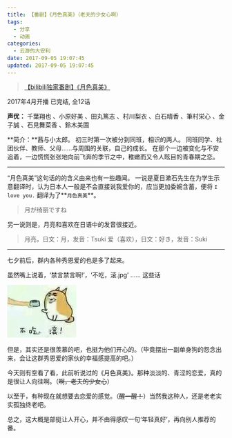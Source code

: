 ```yaml
---
title: 【番剧】《月色真美》（老夫的少女心啊）
tags:
  - 分享
  - 动画
categories:
  - 云游的大安利
date: 2017-09-05 19:07:45
updated: 2017-09-05 19:07:45
---
```


> [【bilibili独家番剧】《月色真美》](https://bangumi.bilibili.com/anime/5989)

2017年4月开播 已完结, 全12话

**声优：** 千葉翔也 、小原好美 、田丸篤志 、村川梨衣 、白石晴香 、筆村栄心 、金子誠 、石見舞菜香 、鈴木美園

**简介：**茜与小太郎。 初三时第一次被分到同班，相识的两人。 同班同学、社团伙伴、教师、父母……与周围的关联，自己的成长。 在那个一边被变化与不安追着，一边慌慌张张地向前飞奔的季节之中，稚嫩而又令人眩目的青春期之恋。

<!--more-->

---

“月色真美”这句话的的含义由来也有一些趣闻。
一说是夏目漱石先生在为学生示意翻译时，认为日本人一般是不会直接说我爱你的，应当更加委婉含蓄，便将 `I love you.` 翻译为了**`月色真美`**。

> 月が绮丽ですね

另一说则是，月亮和喜欢在日语中的发音很接近。

> 月亮，日文：月，发音：Tsuki
> 爱（喜欢），日文：好き，发音：Suki

---

七夕前后，群内各种秀恩爱的也是多了起来。

虽然嘴上说着，‘禁言禁言啊!’，‘不吃，滚.jpg’ …… 这些话

![不吃，滚.jpg](/images/meme/no-eat-gun.jpg)

但是，其实还是很羡慕的吧，也挺为他们开心的。（毕竟摆出一副单身狗的怨念出来，会让这群秀恩爱的家伙的幸福感提高的吧。）

今天则有空看了看，此前听说过的《月色真美》。那种淡淡的、青涩的恋爱，真的是很让人向往啊。（~~啊，老夫的少女心~~）

以至于，有种现在就想要去恋爱的感觉。（~~醒一醒！~~）当然我这种人，还是老老实实孤独终老吧。

总之，这大概是部挺让人开心，并不由得感叹一句‘年轻真好’，再向别人推荐的番。